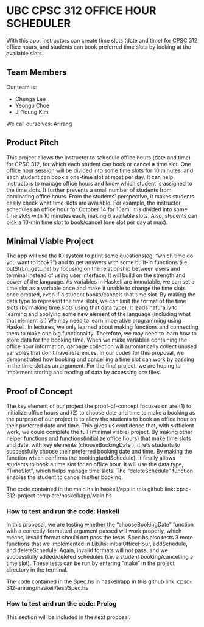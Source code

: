 
# UBC CPSC 312 OFFICE HOUR SCHEDULER

With this app, instructors can create time slots (date and time) for CPSC 312 office hours, and students can book preferred time slots by looking at the available slots.

## Team Members

Our team is:

+ Chunga Lee
+ Yeongu Choe
+ Ji Young Kim

We call ourselves: Arirang

## Product Pitch

This project allows the instructor to schedule office hours (date and time) for CPSC 312, for which each student can book or cancel a time slot. One office hour session will be divided into some time slots for 10 minutes, and each student can book a one-time slot at most per day. It can help instructors to manage office hours and know which student is assigned to the time slots. It further prevents a small number of students from dominating office hours. From the students’ perspective, it makes students easily check what time slots are available. For example, the instructor schedules an office hour for October 14 for 10am. It is divided into some time slots with 10 minutes each, making 6 available slots. Also, students can pick a 10-min time slot to book/cancel (one slot per day at max).

## Minimal Viable Project

The app will use the IO system to print some questions(eg. “which time do you want to book?”) and to get answers with some built-in functions (i.e. putStrLn, getLine) by focusing on the relationship between users and terminal instead of using user interface.
It will build on the strength and power of the language. As variables in Haskell are immutable, we can set a time slot as a variable once and make it unable to change the time slots once created, even if a student books/cancels that time slot. By making the data type to represent the time slots, we can limit the format of the time slots (by making time slots using that data type). It leads naturally to learning and applying some new element of the language (including what that element is!) We may need to learn imperative programming using Haskell. In lectures, we only learned about making functions and connecting them to make one big functionality. Therefore, we may need to learn how to store data for the booking time. When we make variables containing the office hour information, garbage collection will automatically collect unused variables that don’t have references.
In our codes for this proposal, we demonstrated how booking and cancelling a time slot can work by passing in the time slot as an argument. For the final project, we are hoping to implement storing and reading of data by accessing csv files.


## Proof of Concept

The key element of our project the proof-of-concept focuses on are (1) to initialize office hours and (2) to choose date and time to make a booking as the purpose of our project is to allow the students to book an office hour on their preferred date and time.
This gives us confidence that, with sufficient work, we could complete the full (minimal viable) project. By making other helper functions and functions(initialize office hours) that make time slots and date, with key elements (chooseBookingDate ), it lets students to successfully choose their preferred booking date and time. By making the function which confirms the booking(addSchedule), it finally allows students to book a time slot for an office hour. It will use the data type, “TimeSlot”, which helps manage time slots. The “deleteSchedule” function enables the student to cancel his/her booking.

The code contained in the main.hs in haskell/app in this github
link: cpsc-312-project-template/haskell/app/Main.hs


### How to test and run the code: Haskell

In this proposal, we are testing whether the “chooseBookingDate” function with a correctly-formatted argument passed will work properly, which means, invalid format should not pass the tests. Spec.hs also tests 3 more functions that we implemented in Lib.hs: initialOfficeHour, addSchedule, and deleteSchedule. Again, invalid formats will not pass, and we successfully added/deleted schedules (i.e. a student booking/cancelling a time slot). These tests can be run by entering “make” in the project directory in the terminal.

The code contained in the Spec.hs in haskell/app in this github
link: cpsc-312-arirang/haskell/test/Spec.hs

### How to test and run the code: Prolog

This section will be included in the next proposal.

